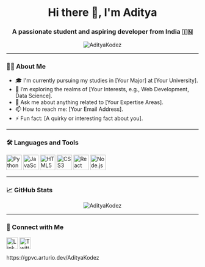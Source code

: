 <h1 align="center">Hi there 👋, I'm Aditya</h1>
<h3 align="center">A passionate student and aspiring developer from India 🇮🇳</h3>

<p align="center">
  <img src="https://komarev.com/ghpvc/?username=AdityaKodez&label=Profile%20views&color=0e75b6&style=flat" alt="AdityaKodez" />
</p>

---

### 👨‍💻 About Me

- 🎓 I'm currently pursuing my studies in [Your Major] at [Your University].
- 🌱 I’m exploring the realms of [Your Interests, e.g., Web Development, Data Science].
- 💬 Ask me about anything related to [Your Expertise Areas].
- 📫 How to reach me: [Your Email Address].
- ⚡ Fun fact: [A quirky or interesting fact about you].

---

### 🛠️ Languages and Tools

<p align="left">
  <img src="https://cdn.jsdelivr.net/gh/devicons/devicon/icons/python/python-original.svg" alt="Python" width="40" height="40"/>
  <img src="https://cdn.jsdelivr.net/gh/devicons/devicon/icons/javascript/javascript-original.svg" alt="JavaScript" width="40" height="40"/>
  <img src="https://cdn.jsdelivr.net/gh/devicons/devicon/icons/html5/html5-original.svg" alt="HTML5" width="40" height="40"/>
  <img src="https://cdn.jsdelivr.net/gh/devicons/devicon/icons/css3/css3-original.svg" alt="CSS3" width="40" height="40"/>
  <img src="https://cdn.jsdelivr.net/gh/devicons/devicon/icons/react/react-original.svg" alt="React" width="40" height="40"/>
  <img src="https://cdn.jsdelivr.net/gh/devicons/devicon/icons/nodejs/nodejs-original.svg" alt="Node.js" width="40" height="40"/>
  <!-- Add more icons as per your proficiency -->
</p>

---

### 📈 GitHub Stats

<p align="center">
  <img src="https://github-readme-stats.vercel.app/api?username=AdityaKodez&show_icons=true&locale=en" alt="AdityaKodez" />
</p>

---

### 🔗 Connect with Me

<p align="left">
  <a href="https://linkedin.com/in/your-linkedin-id" target="blank"><img align="center" src="https://cdn.jsdelivr.net/gh/devicons/devicon/icons/linkedin/linkedin-original.svg" alt="LinkedIn" width="30" height="30"/></a>
  <a href="https://twitter.com/your-twitter-handle" target="blank"><img align="center" src="https://cdn.jsdelivr.net/gh/devicons/devicon/icons/twitter/twitter-original.svg" alt="Twitter" width="30" height="30"/></a>
  <!-- Add more social links as needed -->
</p>

<p>
  https://gpvc.arturio.dev/AdityaKodez
</p>

